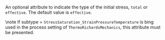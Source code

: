 An optional attribute to indicate the type of the initial stress, `total` or
 `effective`. The default value is `effective`.

\note If subtype = `StressSaturation_StrainPressureTemperature` is bing used
      in the process setting of `ThermoRichardsMechanics`, this attribute must
      be presented.
